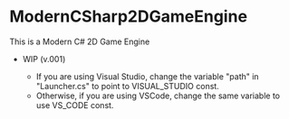 # ModernCSharp2DGameEngine

This is a Modern C# 2D Game Engine

- WIP (v.001)

	- If you are using Visual Studio, change the variable "path" in "Launcher.cs" to point to VISUAL_STUDIO const.
	- Otherwise, if you are using VSCode, change the same variable to use VS_CODE const.
